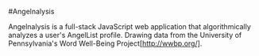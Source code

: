 #Angelnalysis

Angelnalysis is a full-stack JavaScript web application that algorithmically analyzes a user's AngelList profile. Drawing data from the University of Pennsylvania's Word Well-Being Project[http://wwbp.org/].
